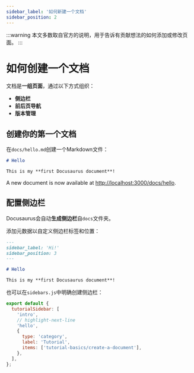 ```yaml
---
sidebar_label: '如何新建一个文档'
sidebar_position: 2
---
```


:::warning
本文多数取自官方的说明，用于告诉有贡献想法的如何添加或修改页面。
:::

# 如何创建一个文档

文档是**一组页面**，通过以下方式组织：

- **侧边栏**
- **前后页导航**
- **版本管理**

## 创建你的第一个文档

在`docs/hello.md`创建一个Markdown文件：

```md title="docs/hello.md"
# Hello

This is my **first Docusaurus document**!
```

A new document is now available at [http://localhost:3000/docs/hello](http://localhost:3000/docs/hello).

## 配置侧边栏

Docusaurus会自动**生成侧边栏**自`docs`文件夹。

添加元数据以自定义侧边栏标签和位置：

```md title="docs/hello.md" {1-4}
---
sidebar_label: 'Hi!'
sidebar_position: 3
---

# Hello

This is my **first Docusaurus document**!
```

也可以在`sidebars.js`中明确创建侧边栏：

```js title="sidebars.js"
export default {
  tutorialSidebar: [
    'intro',
    // highlight-next-line
    'hello',
    {
      type: 'category',
      label: 'Tutorial',
      items: ['tutorial-basics/create-a-document'],
    },
  ],
};
```
